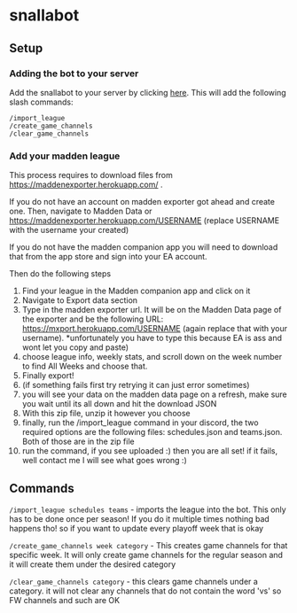 # snallabot

## Setup

### Adding the bot to your server

Add the snallabot to your server by clicking [here](https://discord.com/api/oauth2/authorize?client_id=970091866450198548&permissions=268445712&scope=applications.commands%20bot). This will add the following slash commands: 

```
/import_league
/create_game_channels
/clear_game_channels
```

### Add your madden league

This process requires to download files from https://maddenexporter.herokuapp.com/ . 

If you do not have an account on madden exporter got ahead and create one. Then, navigate to Madden Data or https://maddenexporter.herokuapp.com/USERNAME (replace USERNAME with the username your created)

If you do not have the madden companion app you will need to download that from the app store and sign into your EA account. 

Then do the following steps
1. Find your league in the Madden companion app and click on it
2. Navigate to Export data section
3. Type in the madden exporter url. It will be on the Madden Data page of the exporter and be the following URL: https://mxport.herokuapp.com/USERNAME (again replace that with your username). *unfortunately you have to type this because EA is ass and wont let you copy and paste)
4. choose league info, weekly stats, and scroll down on the week number to find All Weeks and choose that.
5. Finally export!
6. (if something fails first try retrying it can just error sometimes)
7. you will see your data on the madden data page on a refresh, make sure you wait until its all down and hit the download JSON
8. With this zip file, unzip it however you choose
9. finally, run the /import_league command in your discord, the two required options are the following files: schedules.json and teams.json. Both of those are in the zip file
10. run the command, if you see uploaded :) then you are all set! if it fails, well contact me I will see what goes wrong :) 

## Commands

`/import_league schedules teams` - imports the league into the bot. This only has to be done once per season! If you do it multiple times nothing bad happens tho! so if you want to update every playoff week that is okay

`/create_game_channels week category` - This creates game channels for that specific week. It will only create game channels for the regular season and it will create them under the desired category

`/clear_game_channels category` - this clears game channels under a category. it will not clear any channels that do not contain the word 'vs' so FW channels and such are OK
